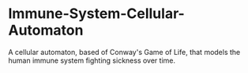 # Immune-System-Cellular-Automaton
A cellular automaton, based of Conway's Game of Life, that models the human immune system fighting sickness over time.
